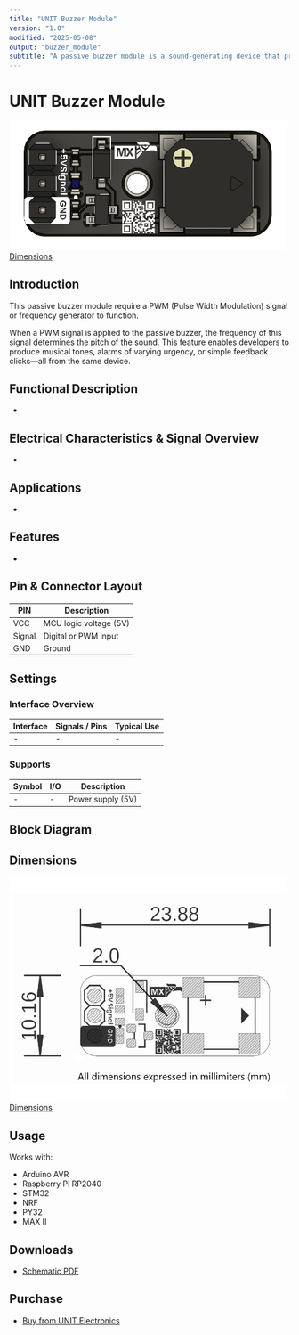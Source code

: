 ```yaml
---
title: "UNIT Buzzer Module"
version: "1.0"
modified: "2025-05-08"
output: "buzzer_module"
subtitle: "A passive buzzer module is a sound-generating device that produces tones when controlled by a PWM signal from a microcontroller."
---
```


<!--
# README_TEMPLATE.md
Este archivo sirve como entrada para generar un PDF técnico estilo datasheet.
Edita las secciones respetando el orden, sin eliminar los encabezados.
-->
 <!-- logo -->

# UNIT Buzzer Module

<a href="#"><img src="../hardware/resources/buzzer_top.png" width="500px"><br/> Dimensions</a>

## Introduction

This passive buzzer module require a PWM (Pulse Width Modulation) signal or frequency generator to function.

When a PWM signal is applied to the passive buzzer, the frequency of this signal determines the pitch of the sound. This feature enables developers to produce musical tones, alarms of varying urgency, or simple feedback clicks—all from the same device.



## Functional Description

- 

## Electrical Characteristics & Signal Overview

- 

## Applications

-

## Features

- 


## Pin & Connector Layout

| PIN     | Description                    |
|---------|--------------------------------|
| VCC     | MCU logic voltage (5V) |
| Signal  | Digital or PWM input           |
| GND     | Ground                         |




## Settings

### Interface Overview

| Interface  | Signals / Pins      | Typical Use                                         |
|------------|---------------------|-----------------------------------------------------|
| -          | -                   | -                                                   |



###  Supports 


| Symbol | I/O   | Description                         |
| ------ | ----- | ----------------------------------- |
| -      | -     |  Power supply (5V)                  |


## Block Diagram



## Dimensions

<a href="#"><img src="../hardware/resources/Dimensions.png" width="500px"><br/> Dimensions</a>

## Usage

Works with:

- Arduino AVR
- Raspberry Pi RP2040
- STM32
- NRF
- PY32
- MAX II 

## Downloads

- [Schematic PDF](../hardware/Schematics_UE0088_Buzzer_SMD-v1.0.pdf)


## Purchase

- [Buy from UNIT Electronics](https://www.uelectronics.com)
